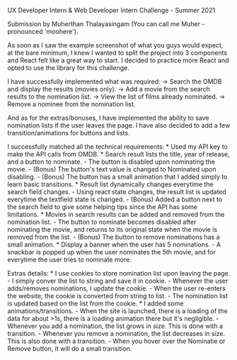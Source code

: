 UX Developer Intern & Web Developer Intern Challenge - Summer 2021

Submission by Muherthan Thalayasingam (You can call me Muher - pronounced 'moohere').

As soon as I saw the example screenshot of what you guys would expect, at the bare minimum,
I knew I wanted to split the project into 3 components and React felt like a great way to start.
I decided to practice more React and opted to use the library for this challenge.

I have successfully implemented what was required:
-> Search the OMDB and display the results (movies only).
-> Add a movie from the search results to the nomination list.
-> View the list of films already nominated.
-> Remove a nominee from the nomination list.

And as for the extras/bonuses, I have implemented the ability to save nomination lists if the user
leaves the page. I have also decided to add a few transition/animations for buttons and lists.

I successfully matched all the technical requirements:
    * Used my API key to make the API calls from OMDB.
    * Search result lists the title, year of release, and a button to nominate.
        - The button is disabled upon nominating the movie.
        - (Bonus) The button's text value is changed to Nominated upon disabling.
        - (Bonus) The button has a small animation that I added simply to learn basic transitions.
    * Result list dynamically changes everytime the search field changes. 
        - Using react state changes, the result list is updated everytime the textfield state is changed.
        - (Bonus) Added a button next to the search field to give some helping tips since the API has some limitations.
    * Movies in search results can be added and removed from the nomination list.
        - The button to nominate becomes disabled after nominating the movie, and returns to its original state when 
        the movie is removed from the list.
        - (Bonus) The button to remove nominations has a small animation.
    * Display a banner when the user has 5 nominations.
        - A snackbar is popped up when the user nominates the 5th movie, and for everytime the user tries to
        nominate more.

Extras details:
    * I use cookies to store nomination list upon leaving the page. 
        - I simply conver the list to string and save it in cookie.
        - Whenever the user adds/removes nominations, I update the cookie.
        - When the user re-enters the website, the cookie is converted from string to list.
        - The nomination list is updated based on the list from the cookie.
    * I added some animations/transitions.
        - When the site is launched, there is a loading of the data for about >1s, there is a loading animation there but it's negligible.
        - Whenever you add a nomination, the list grows in size. This is done with a transition.
        - Whenever you remove a nomination, the list decreases in size. This is also done with a transition.
        - When you hover over the Nominatie or Remove button, it will do a small transition.
